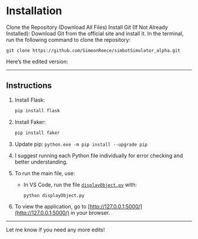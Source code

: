 # Installation
Clone the Repository (Download All Files)
Install Git (If Not Already Installed):
Download Git from the official site and install it.
In the terminal, run the following command to clone the repository:
```
git clone https://github.com/SimeonReece/simbotSimulator_alpha.git
```
Here’s the edited version:

---

## Instructions

1. Install Flask:
   ```bash
   pip install flask
   ```

3. Install Faker:
   ```bash
   pip install faker
   ```

4. Update pip:
```python.exe -m pip install --upgrade pip```
4. I suggest running each Python file individually for error checking and better understanding.

5. To run the main file, use:

   - In VS Code, run the file [`displayObject.py`](http://displayobject.py/) with:
     ```bash
     python displayObject.py
     ```

6. To view the application, go to [http://127.0.0.1:5000/](http://127.0.0.1:5000/) in your browser.

--- 

Let me know if you need any more edits!

